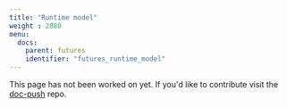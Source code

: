 ```yaml
---
title: "Runtime model"
weight : 2080
menu:
  docs:
    parent: futures
    identifier: "futures_runtime_model"
---
```


This page has not been worked on yet. If you'd like to contribute visit the [doc-push]
repo.

[doc-push]: https://github.com/tokio-rs/doc-push
